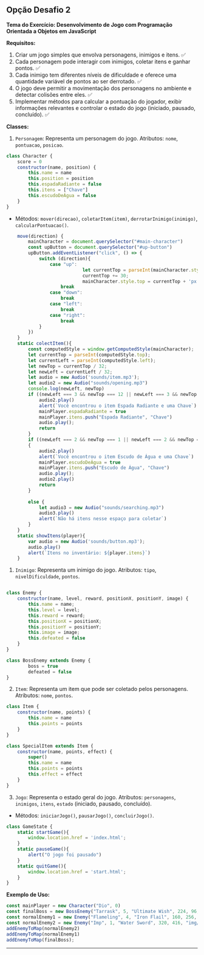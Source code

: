 ## Opção Desafio 2

**Tema do Exercício: Desenvolvimento de Jogo com Programação Orientada a Objetos em JavaScript**

**Requisitos:**

1. Criar um jogo simples que envolva personagens, inimigos e itens. ✅
2. Cada personagem pode interagir com inimigos, coletar itens e ganhar pontos. ✅
3. Cada inimigo tem diferentes níveis de dificuldade e oferece uma quantidade variável de pontos ao ser derrotado. ✅
4. O jogo deve permitir a movimentação dos personagens no ambiente e detectar colisões entre eles. ✅
5. Implementar métodos para calcular a pontuação do jogador, exibir informações relevantes e controlar o estado do jogo (iniciado, pausado, concluído). ✅

**Classes:**

1. `Personagem`: Representa um personagem do jogo. Atributos: `nome`, `pontuacao`, `posicao`.

```javascript
class Character {
    score = 0
    constructor(name, position) {
        this.name = name
        this.position = position
        this.espadaRadiante = false
        this.itens = ["Chave"]
        this.escudoDeÁgua = false
    }
}
```

- Métodos: `mover(direcao)`, `coletarItem(item)`, `derrotarInimigo(inimigo)`, `calcularPontuacao()`.

```javascript
    move(direction) {
        mainCharacter = document.querySelector("#main-character")
        const upButton = document.querySelector("#up-button")
        upButton.addEventListener("click", () => {
            switch (direction){
                case "up": 
                            let currentTop = parseInt(mainCharacter.style.top) || 0;
                            currentTop += 30;
                            mainCharacter.style.top = currentTop + 'px';
                    break
                case "down":
                    break
                case "left":
                    break
                case "right":
                    break
            }
        })
    }
    static colectItem(){
        const computedStyle = window.getComputedStyle(mainCharacter);  
        let currentTop = parseInt(computedStyle.top);
        let currentLeft = parseInt(computedStyle.left);    
        let newTop = currentTop / 32;
        let newLeft = currentLeft / 32;
        let audio = new Audio('sounds/item.mp3');
        let audio2 = new Audio("sounds/opening.mp3")
        console.log(newLeft, newTop)
        if ((newLeft === 3 && newTop === 12 || newLeft === 3 && newTop === 13 || newLeft === 4 && newTop === 13) && !mainPlayer.espadaRadiante) {
            audio2.play()
            alert(`Você encontrou o item Espada Radiante e uma Chave`)
            mainPlayer.espadaRadiante = true
            mainPlayer.itens.push("Espada Radiante", "Chave")
            audio.play();
            return
        }
        if ((newLeft === 2 && newTop === 1 || newLeft === 2 && newTop === 2 || newLeft === 1 && newTop === 2) && !mainPlayer.escudoDeÁgua)
        {
            audio2.play()
            alert(`Você encontrou o item Escudo de Água e uma Chave`)
            mainPlayer.escudoDeÁgua = true
            mainPlayer.itens.push("Escudo de Água", "Chave")
            audio.play();
            audio2.play()
            return
        }
        
        else {
            let audio3 = new Audio("sounds/searching.mp3")
            audio3.play()
            alert(`Não há itens nesse espaço para coletar`)
        }
    }
    static showItens(player){
        var audio = new Audio('sounds/button.mp3');
        audio.play()
        alert(`Itens no inventário: ${player.itens}`)
    }
```

1. `Inimigo`: Representa um inimigo do jogo. Atributos: `tipo`, `nivelDificuldade`, `pontos`.

```javascript

class Enemy {
    constructor(name, level, reward, positionX, positionY, image) {
        this.name = name;
        this.level = level;
        this.reward = reward;
        this.positionX = positionX;
        this.positionY = positionY;
        this.image = image;
        this.defeated = false
    }
}

class BossEnemy extends Enemy {
        boss = true
        defeated = false
}
```

2. `Item`: Representa um item que pode ser coletado pelos personagens. Atributos: `nome`, `pontos`.

```javascript
class Item {
    constructor(name, points) {
        this.name = name
        this.points = points
    }
}

class SpecialItem extends Item {
    constructor(name, points, effect) {
        super()
        this.name = name
        this.points = points
        this.effect = effect
    }
}
```

3. `Jogo`: Representa o estado geral do jogo. Atributos: `personagens`, `inimigos`, `itens`, `estado` (iniciado, pausado, concluído).

- Métodos: `iniciarJogo()`, `pausarJogo()`, `concluirJogo()`.

```javascript
class GameState {
    static startGame(){
        window.location.href = 'index.html';
    }
    static pauseGame(){
        alert("O jogo foi pausado")
    }
    static quitGame(){
        window.location.href = 'start.html';
    }
}
```

**Exemplo de Uso:**

```javascript
const mainPlayer = new Character("Dio", 0)
const finalBoss = new BossEnemy("Tarrask", 5, "Ultimate Wish", 224, 96, "img/monster.png");
const normalEnemy1 = new Enemy("Flameling", 4, "Iron Flail", 160, 256, "img/monster2.png")
const normalEnemy2 = new Enemy("Imp", 1, "Water Sword", 320, 416, "img/boss.png")
addEnemyToMap(normalEnemy2)
addEnemyToMap(normalEnemy1)
addEnemyToMap(finalBoss);
```

---

